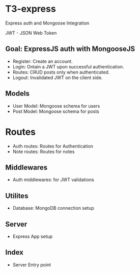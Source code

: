 # T3-express
Express auth and Mongoose Integration

JWT - JSON Web Token 

## Goal: ExpressJS auth with MongooseJS

- Register: Create an account. 
- Login: Ontain a JWT upon successful authentication. 
- Routes: CRUD posts only when authenticated. 
- Logout: Invalidated JWT on the client side. 

## Models 
- User Model: Mongoose schema for users
- Post Model: Mongoose schema for posts 

# Routes
- Auth routes: Routes for Authentication 
- Note routes: Routes for notes

## Middlewares 
- Auth middlewares: for JWT validations 

## Utilites
- Database: MongoDB connection setup 

## Server
- Express App setup 

## Index
- Server Entry point 

